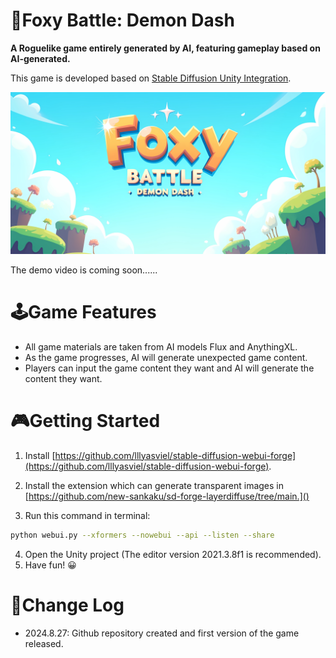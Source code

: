 # 🦊Foxy Battle: Demon Dash

**A Roguelike game entirely generated by AI, featuring gameplay based on AI-generated.**

This game is developed based on [Stable Diffusion Unity Integration](https://github.com/dobrado76/Stable-Diffusion-Unity-Integration).

![](/Assets/images/ComfyUI_00180_su.png)

The demo video is coming soon......

# 🕹Game Features

- All game materials are taken from AI models Flux and AnythingXL.
- As the game progresses, AI will generate unexpected game content.
- Players can input the game content they want and AI will generate the content they want.

# 🎮Getting Started

1. Install [https://github.com/lllyasviel/stable-diffusion-webui-forge](https://github.com/lllyasviel/stable-diffusion-webui-forge).
2. Install the extension which can generate transparent images in [https://github.com/new-sankaku/sd-forge-layerdiffuse/tree/main.]()

3. Run this command in terminal:

```sh
python webui.py --xformers --nowebui --api --listen --share
```

4. Open the Unity project (The editor version 2021.3.8f1 is recommended).
5. Have fun! 😀

# 📒Change Log

- 2024.8.27:  Github repository created and first version of the game released.
